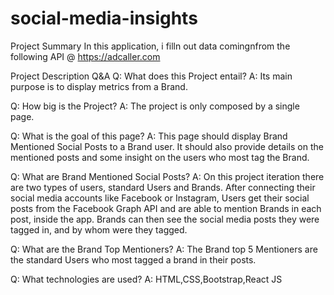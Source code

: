 # social-media-insights
Project Summary
In this application, i filln out data comingnfrom the following API @ https://adcaller.com

Project Description Q&A
Q: What does this Project entail?
A: Its main purpose is to display metrics from a Brand.

Q: How big is the Project?
A: The project is only composed by a single page.

Q: What is the goal of this page?
A: This page should display Brand Mentioned Social Posts to a Brand user. It should also provide details on the mentioned posts and some insight on the users who most tag the Brand.

Q: What are Brand Mentioned Social Posts?
A: On this project iteration there are two types of users, standard Users and Brands. After connecting their social media accounts like Facebook or Instagram, Users get their social posts from the Facebook Graph API and are able to mention Brands in each post, inside the app. Brands can then see the social media posts they were tagged in, and by whom were they tagged.

Q: What are the Brand Top Mentioners?
A: The Brand top 5 Mentioners are the standard Users who most tagged a brand in their posts.

Q: What technologies are used?
A: HTML,CSS,Bootstrap,React JS
